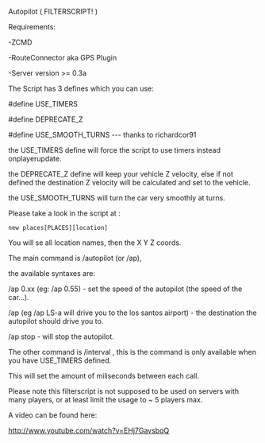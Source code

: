 Autopilot ( FILTERSCRIPT! )

Requirements:

-ZCMD

-RouteConnector aka GPS Plugin

-Server version >= 0.3a


The Script has 3 defines which you can use:

#define USE\_TIMERS

#define DEPRECATE\_Z

#define USE\_SMOOTH\_TURNS --- thanks to richardcor91


the USE\_TIMERS define will force the script to use timers instead onplayerupdate.

the DEPRECATE\_Z define will keep your vehicle Z velocity, else if not defined the
destination Z velocity will be calculated and set to the vehicle.

the USE\_SMOOTH\_TURNS will turn the car very smoothly at turns.


Please take a look in the script at :

`new places[PLACES][location]`


You will se all location names, then the X Y Z coords.

The main command is /autopilot (or /ap),

the available syntaxes are:

/ap 0.xx (eg: /ap 0.55) - set the speed of the autopilot (the speed of the car...).

/ap <destination name> (eg /ap LS-a will drive you to the los santos airport) - the destination the autopilot should drive you to.

/ap stop - will stop the autopilot.


The other command is /interval , this is the command is only available when you have
USE\_TIMERS defined.

This will set the amount of miliseconds between each call.

Please note this filterscript is not supposed to be used on servers with many players, or at least limit the usage to ~ 5 players max.

A video can be found here:

http://www.youtube.com/watch?v=EHj7GavsbqQ